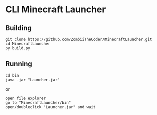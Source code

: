 # CLI Minecraft Launcher
## Building
    git clone https://github.com/ZombiiTheCoder/MinecraftLauncher.git
    cd MinecraftLauncher
    py build.py
    
## Running
    cd bin
    java -jar "Launcher.jar"

or

    open file explorer
    go to "MinecraftLauncher/bin"
    open/doubleclick "Launcher.jar" and wait